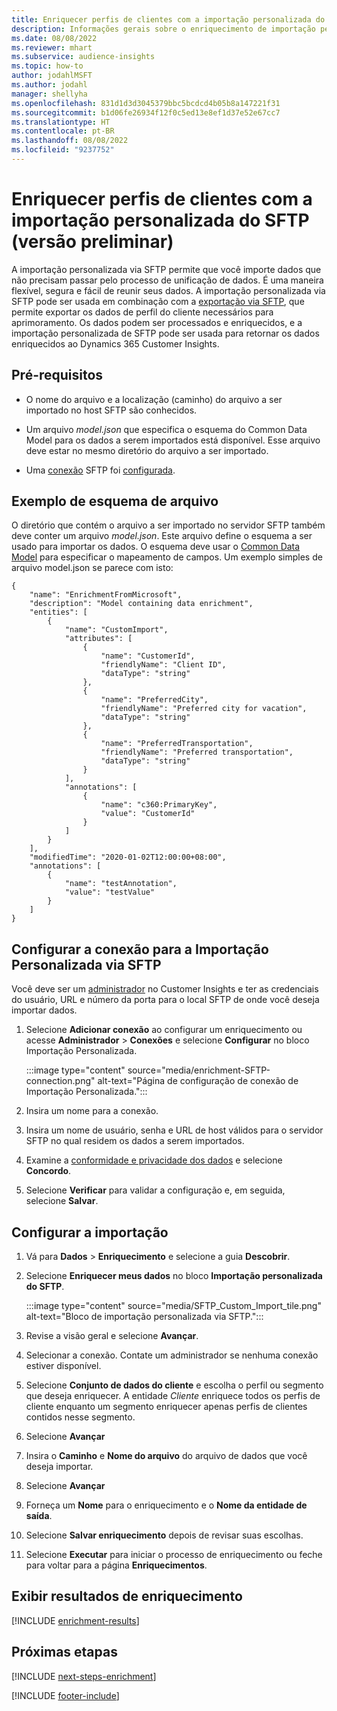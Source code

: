 ```yaml
---
title: Enriquecer perfis de clientes com a importação personalizada do SFTP (versão preliminar)
description: Informações gerais sobre o enriquecimento de importação personalizada do SFTP.
ms.date: 08/08/2022
ms.reviewer: mhart
ms.subservice: audience-insights
ms.topic: how-to
author: jodahlMSFT
ms.author: jodahl
manager: shellyha
ms.openlocfilehash: 831d1d3d3045379bbc5bcdcd4b05b8a147221f31
ms.sourcegitcommit: b1d06fe26934f12f0c5ed13e8ef1d37e52e67cc7
ms.translationtype: HT
ms.contentlocale: pt-BR
ms.lasthandoff: 08/08/2022
ms.locfileid: "9237752"
---
```

# <a name="enrich-customer-profiles-with-sftp-custom-import-preview"></a>Enriquecer perfis de clientes com a importação personalizada do SFTP (versão preliminar)

A importação personalizada via SFTP permite que você importe dados que não precisam passar pelo processo de unificação de dados. É uma maneira flexível, segura e fácil de reunir seus dados. A importação personalizada via SFTP pode ser usada em combinação com a [exportação via SFTP](export-sftp.md), que permite exportar os dados de perfil do cliente necessários para aprimoramento. Os dados podem ser processados e enriquecidos, e a importação personalizada de SFTP pode ser usada para retornar os dados enriquecidos ao Dynamics 365 Customer Insights.

## <a name="prerequisites"></a>Pré-requisitos

- O nome do arquivo e a localização (caminho) do arquivo a ser importado no host SFTP são conhecidos.

- Um arquivo *model.json* que especifica o esquema do Common Data Model para os dados a serem importados está disponível. Esse arquivo deve estar no mesmo diretório do arquivo a ser importado.

- Uma [conexão](connections.md) SFTP foi [configurada](#configure-the-connection-for-sftp-custom-import).

## <a name="file-schema-example"></a>Exemplo de esquema de arquivo

O diretório que contém o arquivo a ser importado no servidor SFTP também deve conter um arquivo *model.json*. Este arquivo define o esquema a ser usado para importar os dados. O esquema deve usar o [Common Data Model](/common-data-model/) para especificar o mapeamento de campos. Um exemplo simples de arquivo model.json se parece com isto:

```
{
    "name": "EnrichmentFromMicrosoft",
    "description": "Model containing data enrichment",
    "entities": [
        {
            "name": "CustomImport",
            "attributes": [
                {
                    "name": "CustomerId",
                    "friendlyName": "Client ID",
                    "dataType": "string"
                },
                {
                    "name": "PreferredCity",
                    "friendlyName": "Preferred city for vacation",
                    "dataType": "string"
                },
                {
                    "name": "PreferredTransportation",
                    "friendlyName": "Preferred transportation",
                    "dataType": "string"
                }
            ],
            "annotations": [
                {
                    "name": "c360:PrimaryKey",
                    "value": "CustomerId"
                }
            ]
        }
    ],
    "modifiedTime": "2020-01-02T12:00:00+08:00",
    "annotations": [
        {
            "name": "testAnnotation",
            "value": "testValue"
        }
    ]
}
```

## <a name="configure-the-connection-for-sftp-custom-import"></a>Configurar a conexão para a Importação Personalizada via SFTP

Você deve ser um [administrador](permissions.md#admin) no Customer Insights e ter as credenciais do usuário, URL e número da porta para o local SFTP de onde você deseja importar dados.

1. Selecione **Adicionar conexão** ao configurar um enriquecimento ou acesse **Administrador** > **Conexões** e selecione **Configurar** no bloco Importação Personalizada.

   :::image type="content" source="media/enrichment-SFTP-connection.png" alt-text="Página de configuração de conexão de Importação Personalizada.":::

1. Insira um nome para a conexão.

1. Insira um nome de usuário, senha e URL de host válidos para o servidor SFTP no qual residem os dados a serem importados.

1. Examine a [conformidade e privacidade dos dados](connections.md#data-privacy-and-compliance) e selecione **Concordo**.

1. Selecione **Verificar** para validar a configuração e, em seguida, selecione **Salvar**.

## <a name="configure-the-import"></a>Configurar a importação

1. Vá para **Dados** > **Enriquecimento** e selecione a guia **Descobrir**.

1. Selecione **Enriquecer meus dados** no bloco **Importação personalizada do SFTP**.

   :::image type="content" source="media/SFTP_Custom_Import_tile.png" alt-text="Bloco de importação personalizada via SFTP.":::

1. Revise a visão geral e selecione **Avançar**.

1. Selecionar a conexão. Contate um administrador se nenhuma conexão estiver disponível.

1. Selecione **Conjunto de dados do cliente** e escolha o perfil ou segmento que deseja enriquecer. A entidade *Cliente* enriquece todos os perfis de cliente enquanto um segmento enriquecer apenas perfis de clientes contidos nesse segmento.

1. Selecione **Avançar**

1. Insira o **Caminho** e **Nome do arquivo** do arquivo de dados que você deseja importar.

1. Selecione **Avançar**

1. Forneça um **Nome** para o enriquecimento e o **Nome da entidade de saída**.

1. Selecione **Salvar enriquecimento** depois de revisar suas escolhas.

1. Selecione **Executar** para iniciar o processo de enriquecimento ou feche para voltar para a página **Enriquecimentos**.

## <a name="view-enrichment-results"></a>Exibir resultados de enriquecimento

[!INCLUDE [enrichment-results](includes/enrichment-results.md)]

## <a name="next-steps"></a>Próximas etapas

[!INCLUDE [next-steps-enrichment](includes/next-steps-enrichment.md)]

[!INCLUDE [footer-include](includes/footer-banner.md)]
